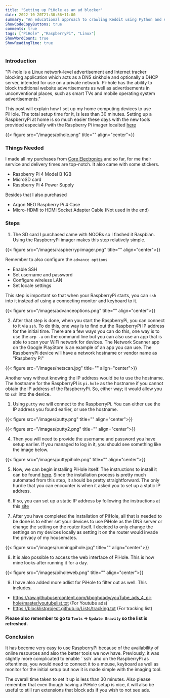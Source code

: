 ```yaml
---
title: "Setting up PiHole as an ad blocker"
date: 2022-10-20T21:30:56+11:00
summary: "An educational approach to crawling Reddit using Python and AWS EC2 without using Reddit API"
ShowCodeCopyButtons: true
comments: true
tags: ["PiHole" ,"RaspberryPi", "Linux"]
ShowWordCount: true
ShowReadingTime: true
---
```


### Introduction

"Pi-hole is a Linux network-level advertisement and Internet tracker blocking application which acts as a DNS sinkhole and optionally a DHCP server, intended for use on a private network. Pi-hole has the ability to block traditional website advertisements as well as advertisements in unconventional places, such as smart TVs and mobile operating system advertisements."

This post will explain how I set up my home computing devices to use PiHole. The total setup time for  it, is less than 30 minutes. Setting up a RaspberryPi at home is so much easier these days with the new tools provided especially with the Raspberry Pi imager localted [here](https://www.raspberrypi.com/news/raspberry-pi-imager-imaging-utility/)

{{< figure src="/images/pihole.png" title="" align="center">}}



### Things Needed

I made all my purchases from [Core Electronics](https://core-electronics.com.au/) and so far, for me their service and delivery times are top-notch. It also came with some stickers.

- Raspberry Pi 4 Model B 1GB 
- MicroSD card 
- Raspberry Pi 4 Power Supply

Besides that I also purchased 

- Argon NEO Raspberry Pi 4 Case
- Micro-HDMI to HDMI Socket Adapter Cable (Not used in the end)


### Steps

1. The SD card I purchased came with NOOBs so I flashed it Raspbian. Using the RaspberryPi imager makes this step relatively simple.

{{< figure src="/images/raspberrypiimager.png" title="" align="center">}}

Remember to also configure the ``advance options``

- Enable SSH 
- Set username and password
- Configure wireless LAN
- Set locale settings

This step is important so that when your RaspberryPi starts, you can ``ssh`` into it instead of using a connecting monitor and keyboard to it.

{{< figure src="/images/advanceoptions.png" title="" align="center">}}

2. After that step is done, when you start the RaspberryPi, you can connect to it via ``ssh``. To do this, one way is to find out the RaspberryPi IP address for the initial time. There are a few ways you can do this, one way is to use the ``arp -a`` on the command line but you can also use an app that is able to scan your WiFi network for devices. The Network Scanner app on the Google PlayStore is an example of an app you can use. The RaspberryPi device will have a network hostname or vendor name as "Raspberry Pi"

{{< figure src="/images/netscan.jpg" title="" align="center">}}

Another way without knowing the IP address would be to use the hostname. The hostname for the RaspberryPI is ``pi.hole`` as the hostname if you cannot obtain the IP address of the RaspberryPi. So, either way; it would allow you to ``ssh`` into the device.

1. Using ``putty`` we will connect to the RaspberryPi. You can either use the IP address you found earlier, or use the hostname.

{{< figure src="/images/putty.png" title="" align="center">}}

{{< figure src="/images/putty2.png" title="" align="center">}}

4. Then you will need to provide the username and password you have setup earlier. If you managed to log in it, you should see something like the image below.

  {{< figure src="/images/puttypihole.png" title="" align="center">}}

5. Now, we can begin installing PiHole itself. The instructions to install it can be found [here](https://github.com/pi-hole/pi-hole/#one-step-automated-install). Since the installation process is pretty much automated from this step, it should be pretty straightforward. The only hurdle that you can encounter is when it asked you to set up a static IP address.

6. If so, you can set up a static IP address by following the instructions at this [site](https://www.makeuseof.com/raspberry-pi-set-static-ip/)

7. After you have completed the installation of PiHole, all that is needed to be done is to either set your devices to use PiHole as the DNS server or change the setting on the router itself. I decided to only change the settings on my devices locally as setting it on the router would invade the privacy of my housemates.

  {{< figure src="/images/runningpihole.jpg" title="" align="center">}}

8. It is also possible to access the web interface of PiHole. This is how mine looks after running it for a day.

  {{< figure src="/images/piholeweb.png" title="" align="center">}}

9. I have also added more adlist for PiHole to filter out as well. This includes. 

- https://raw.githubusercontent.com/kboghdady/youTube_ads_4_pi-hole/master/youtubelist.txt (For Youtube ads)
- https://blocklistproject.github.io/Lists/tracking.txt (For tracking list)

**Please also remember to go to ``Tools`` &rarr; ``Update Gravity`` so the list is refreshed.**

### Conclusion

It has become very easy to use RaspberryPi because of the availability of online resources and also the better tools we now have. Previously, it was slightly more complicated to enable ``ssh` and on the RaspberryPi as oftentimes, you would need to connect it to a mouse, keyboard as well as monitor for the initial setup but now it is made simple with the imaging tool.

The overall time taken to set it up is less than 30 minutes. Also please remember that even though having a PiHole setup is nice, it will also be useful to still run extensions that block ads if you wish to not see ads.

